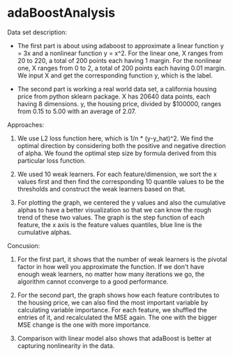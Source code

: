 # adaBoostAnalysis

Data set description:

* The first part is about using adaboost to approximate a linear function y = 3x and a nonlinear function y = x^2. 
For the linear one, X ranges from 20 to 220, a total of 200 points each having 1 margin.
For the nonlinear one, X ranges from 0 to 2, a total of 200 points each having 0.01 margin.
We input X and get the corresponding function y, which is the label.

* The second part is working a real world data set, a california housing price from python sklearn package.
X has 20640 data points, each having 8 dimensions. 
y, the housing price, divided by $100000, ranges from 0.15 to 5.00 with an average of 2.07.

Approaches:

1. We use L2 loss function here, which is 1/n * (y-y_hat)^2. We find the optimal direction by considering both the 
positive and negative direction of alpha. We found the optimal step size by formula derived from this particular 
loss function.

2. We used 10 weak learners. For each feature/dimension, we sort the x values first and then find the corresponding 
10 quantile values to be the thresholds and construct the weak learners based on that.

3. For plotting the graph, we centered the y values and also the cumulative alphas to have a better visualization so 
that we can know the rough trend of these two values. The graph is the step function of each feature, the x axis is the 
feature values quantiles, blue line is the cumulative alphas.

Concusion:

1. For the first part, it shows that the number of weak learners is the pivotal factor in how well you approximate 
the function. If we don't have enough weak learners, no matter how many iterations we go, the algorithm cannot cconverge 
to a good performance.

2. For the second part, the graph shows how each feature contributes to the housing price, we can also find the most 
important variable by calculating variable importance. For each feature, we shuffled the entries of it, and recalculated 
the MSE again. The one with the bigger MSE change is the one with more importance.

3. Comparison with linear model also shows that adaBoost is better at capturing nonlinearity in the data.
